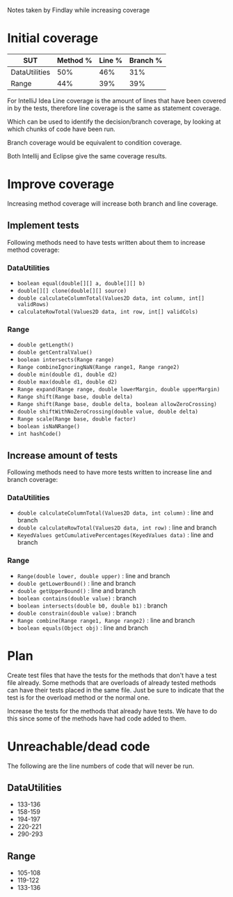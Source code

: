 Notes taken by Findlay while increasing coverage

# Initial coverage

| SUT            | Method % | Line % | Branch % |
| -------------  | -------- | ------ | -------- |
| DataUtilities  | 50%      | 46%    | 31%      |
| Range          | 44%      | 39%    | 39%      |

For IntelliJ Idea Line coverage is the amount of lines that have been covered in by the tests, therefore line coverage is the same as statement coverage. 

Which can be used to identify the decision/branch coverage, by looking at which chunks of code have been run.

Branch coverage would be equivalent to condition coverage.

Both Intellij and Eclipse give the same coverage results.

# Improve coverage

Increasing method coverage will increase both branch and line coverage.

## Implement tests

Following methods need to have tests written about them to increase method coverage:

### DataUtilities

- `boolean equal(double[][] a, double[][] b)`
- `double[][] clone(double[][] source)`
- `double calculateColumnTotal(Values2D data, int column, int[] validRows)`
- `calculateRowTotal(Values2D data, int row, int[] validCols)`

### Range

- `double getLength()`
- `double getCentralValue()`
- `boolean intersects(Range range)`
- `Range combineIgnoringNaN(Range range1, Range range2)`
- `double min(double d1, double d2)`
- `double max(double d1, double d2)`
- `Range expand(Range range, double lowerMargin, double upperMargin)`
- `Range shift(Range base, double delta)`
- `Range shift(Range base, double delta, boolean allowZeroCrossing)`
- `double shiftWithNoZeroCrossing(double value, double delta)`
- `Range scale(Range base, double factor)`
- `boolean isNaNRange()`
- `int hashCode()`

## Increase amount of tests

Following methods need to have more tests written to increase line and branch coverage:

### DataUtilities

- `double calculateColumnTotal(Values2D data, int column)` : line and branch
- `double calculateRowTotal(Values2D data, int row)` : line and branch
- `KeyedValues getCumulativePercentages(KeyedValues data)` : line and branch

### Range

- `Range(double lower, double upper)` : line and branch
- `double getLowerBound()` : line and branch
- `double getUpperBound()` : line and branch
- `boolean contains(double value)` : branch
- `boolean intersects(double b0, double b1)` : branch
- `double constrain(double value)` : branch
- `Range combine(Range range1, Range range2)` : line and branch
- `boolean equals(Object obj)` : line and branch

# Plan

Create test files that have the tests for the methods that don't have a test file already.
Some methods that are overloads of already tested methods can have their tests placed in the same file. Just be sure to indicate that the test is for the overload method or the normal one.

Increase the tests for the methods that already have tests. We have to do this since some of the methods have had code added to them.



# Unreachable/dead code

The following are the line numbers of code that will never be run.

## DataUtilities

- 133-136
- 158-159
- 194-197
- 220-221
- 290-293


## Range

- 105-108
- 119-122
- 133-136
